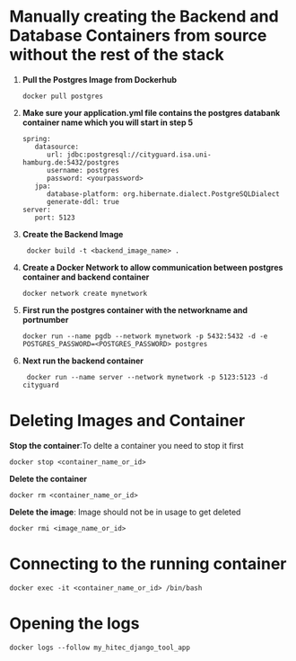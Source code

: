 # Manually creating the Backend and Database Containers from source without the rest of the stack

1. **Pull the Postgres Image from Dockerhub**

   ```
   docker pull postgres
    ```
3. **Make sure your application.yml file contains the postgres databank container name which you will start in step 5**

   ```
   spring:
      datasource:
         url: jdbc:postgresql://cityguard.isa.uni-hamburg.de:5432/postgres
         username: postgres
         password: <yourpassword>
      jpa:
         database-platform: org.hibernate.dialect.PostgreSQLDialect
         generate-ddl: true
   server:
      port: 5123
   ```
4. **Create the Backend Image**

   ```
    docker build -t <backend_image_name> .
   ```
6. **Create a Docker Network to allow communication between postgres container and backend container**

   ```
   docker network create mynetwork
   ```
7. **First run the postgres container with the networkname and portnumber**
   ```
   docker run --name pgdb --network mynetwork -p 5432:5432 -d -e POSTGRES_PASSWORD=<POSTGRES_PASSWORD> postgres
   ```
8. **Next run the backend container**

   ```
    docker run --name server --network mynetwork -p 5123:5123 -d  cityguard
   ```

# Deleting Images and Container

**Stop the container**:To delte a container you need to stop it first
```
docker stop <container_name_or_id>
```
**Delete the container**
```
docker rm <container_name_or_id>
```
**Delete the image**: Image should not be in usage to get deleted
```
docker rmi <image_name_or_id>
```

# Connecting to the running container 
```
docker exec -it <container_name_or_id> /bin/bash
```
# Opening the logs
```
docker logs --follow my_hitec_django_tool_app
```

